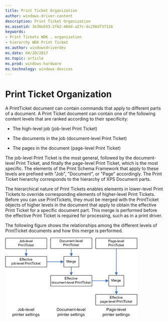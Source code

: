 ```yaml
---
title: Print Ticket Organization
author: windows-driver-content
description: Print Ticket Organization
ms.assetid: 3e30eb53-2f62-469d-a27c-dc256df37126
keywords:
- Print Tickets WDK , organization
- hierarchy WDK Print Ticket
ms.author: windowsdriverdev
ms.date: 04/20/2017
ms.topic: article
ms.prod: windows-hardware
ms.technology: windows-devices
---
```


# Print Ticket Organization


A PrintTicket document can contain commands that apply to different parts of a document. A Print Ticket document can contain one of the following content levels that are ranked according to their specificity:

-   The high-level job (job-level Print Ticket)

-   The documents in the job (document-level Print Ticket)

-   The pages in the document (page-level Print Ticket)

The job-level Print Ticket is the most general, followed by the document-level Print Ticket, and finally the page-level Print Ticket, which is the most specific. The elements of the Print Schema Framework that apply to these levels are prefixed with "Job", "Document", or "Page" accordingly. The Print Ticket hierarchy corresponds to the hierarchy of XPS Document parts.

The hierarchical nature of Print Tickets enables elements in lower-level Print Tickets to override corresponding elements of higher-level Print Tickets. Before you can use PrintTickets, they must be merged with the PrintTicket objects of higher levels in the document that apply to obtain the effective Print Ticket for a specific document part. This merge is performed before the effective Print Ticket is required for processing, such as in a print driver.

The following figure shows the relationships among the different levels of PrintTicket documents and how this merge is performed.

![print ticket hierarchy](images/ptpcmerge1.gif)

 

 




